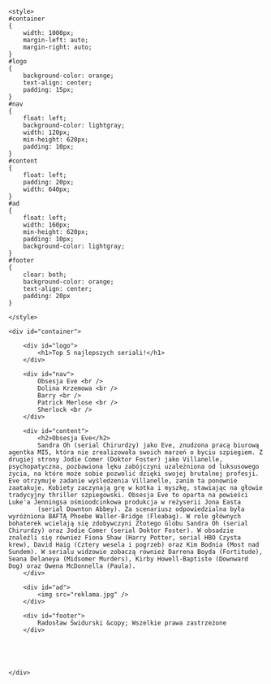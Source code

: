 <!DOCTYPE HTML>
<html lang="pl">
<head>
	<meta charset="utf-8" />
	<title>Najlepsze seriale top 5</title>
	<meta name="description" content="Top 5 seriali telewizyjnych" />
	<meta name="keywords" content="top 5, seriali, seriale, najlepsze, ciekawe, oglądaj, kinomaniak" />
	<meta http-equiv="X-UA-Compatible" content="IE=edge,chrome=1" />	
	
	<style>
	#container
	{
		width: 1000px;
		margin-left: auto;
		margin-right: auto;
	}
	#logo
	{
		background-color: orange;
		text-align: center;
		padding: 15px; 
	}
	#nav
	{
		float: left;
		background-color: lightgray;
		width: 120px;
		min-height: 620px;
		padding: 10px;
	}
	#content
	{
		float: left;
		padding: 20px;
		width: 640px;
	}
	#ad
	{
		float: left;
		width: 160px;
		min-height: 620px;
		padding: 10px;
		background-color: lightgray;
	}
	#footer
	{
		clear: both;
		background-color: orange;
		text-align: center;
		padding: 20px
	}
	
	</style>
	
</head>

<body>

	<div id="container">
	
		<div id="logo">
			<h1>Top 5 najlepszych seriali!</h1>
		</div>
	 
		<div id="nav">
			Obsesja Eve <br />
			Dolina Krzemowa <br />
			Barry <br />
			Patrick Merlose <br />
			Sherlock <br />
		</div>
		
		<div id="content">
			<h2>Obsesja Eve</h2>
			Sandra Oh (serial Chirurdzy) jako Eve, znudzona pracą biurową agentka MI5, która nie zrealizowała swoich marzeń o byciu szpiegiem. Z drugiej strony Jodie Comer (Doktor Foster) jako Villanelle, psychopatyczna, pozbawiona lęku zabójczyni uzależniona od luksusowego życia, na które może sobie pozwolić dzięki swojej brutalnej profesji. Eve otrzymuje zadanie wyśledzenia Villanelle, zanim ta ponownie zaatakuje. Kobiety zaczynają grę w kotka i myszkę, stawiając na głowie tradycyjny thriller szpiegowski. Obsesja Eve to oparta na powieści Luke'a Jenningsa ośmioodcinkowa produkcja w reżyserii Jona Easta 
			(serial Downton Abbey). Za scenariusz odpowiedzialna była wyróżniona BAFTĄ Phoebe Waller-Bridge (Fleabag). W role głównych bohaterek wcielają się zdobywczyni Złotego Globu Sandra Oh (serial Chirurdzy) oraz Jodie Comer (serial Doktor Foster). W obsadzie znaleźli się również Fiona Shaw (Harry Potter, serial HBO Czysta krew), David Haig (Cztery wesela i pogrzeb) oraz Kim Bodnia (Most nad Sundem). W serialu widzowie zobaczą również Darrena Boyda (Fortitude), Seana Delaneya (Midsomer Murders), Kirby Howell-Baptiste (Downward Dog) oraz Owena McDonnella (Paula).
		</div>
		
		<div id="ad">
			<img src="reklama.jpg" />
		</div>
		
		<div id="footer">
			Radosław Świdurski &copy; Wszelkie prawa zastrzeżone
		</div>
			
		
		
	
	
	</div>

</body>
</html>	
